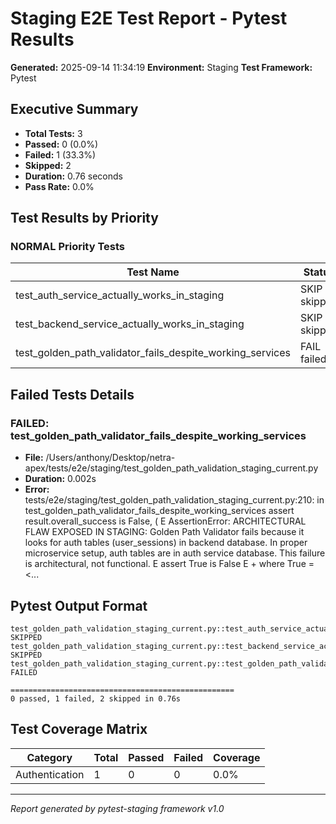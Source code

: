 # Staging E2E Test Report - Pytest Results

**Generated:** 2025-09-14 11:34:19
**Environment:** Staging
**Test Framework:** Pytest

## Executive Summary

- **Total Tests:** 3
- **Passed:** 0 (0.0%)
- **Failed:** 1 (33.3%)
- **Skipped:** 2
- **Duration:** 0.76 seconds
- **Pass Rate:** 0.0%

## Test Results by Priority

### NORMAL Priority Tests

| Test Name | Status | Duration | File |
|-----------|--------|----------|------|
| test_auth_service_actually_works_in_staging | SKIP skipped | 0.299s | test_golden_path_validation_staging_current.py |
| test_backend_service_actually_works_in_staging | SKIP skipped | 0.241s | test_golden_path_validation_staging_current.py |
| test_golden_path_validator_fails_despite_working_services | FAIL failed | 0.002s | test_golden_path_validation_staging_current.py |

## Failed Tests Details

### FAILED: test_golden_path_validator_fails_despite_working_services
- **File:** /Users/anthony/Desktop/netra-apex/tests/e2e/staging/test_golden_path_validation_staging_current.py
- **Duration:** 0.002s
- **Error:** tests/e2e/staging/test_golden_path_validation_staging_current.py:210: in test_golden_path_validator_fails_despite_working_services
    assert result.overall_success is False, (
E   AssertionError: ARCHITECTURAL FLAW EXPOSED IN STAGING: Golden Path Validator fails because it looks for auth tables (user_sessions) in backend database. In proper microservice setup, auth tables are in auth service database. This failure is architectural, not functional.
E   assert True is False
E    +  where True = <...

## Pytest Output Format

```
test_golden_path_validation_staging_current.py::test_auth_service_actually_works_in_staging SKIPPED
test_golden_path_validation_staging_current.py::test_backend_service_actually_works_in_staging SKIPPED
test_golden_path_validation_staging_current.py::test_golden_path_validator_fails_despite_working_services FAILED

==================================================
0 passed, 1 failed, 2 skipped in 0.76s
```

## Test Coverage Matrix

| Category | Total | Passed | Failed | Coverage |
|----------|-------|--------|--------|----------|
| Authentication | 1 | 0 | 0 | 0.0% |

---
*Report generated by pytest-staging framework v1.0*
